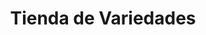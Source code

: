 ---
title: "Tienda de Variedades"
url: /municipio-el-alto/tienda-de-variedades-avenida-polo-de-ondergardo/
shop: comodidad
---